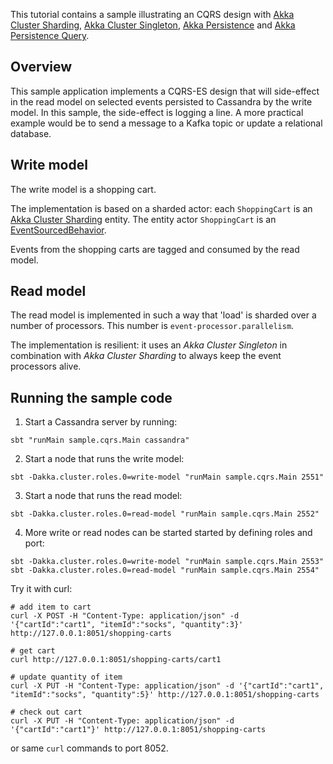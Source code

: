 This tutorial contains a sample illustrating an CQRS design with [Akka Cluster Sharding](https://doc.akka.io/docs/akka/2.6/typed/cluster-sharding.html), [Akka Cluster Singleton](https://doc.akka.io/docs/akka/2.6/typed/cluster-singleton.html), [Akka Persistence](https://doc.akka.io/docs/akka/2.6/typed/persistence.html) and [Akka Persistence Query](https://doc.akka.io/docs/akka/2.6/persistence-query.html).

## Overview

This sample application implements a CQRS-ES design that will side-effect in the read model on selected events persisted to Cassandra by the write model. In this sample, the side-effect is logging a line. A more practical example would be to send a message to a Kafka topic or update a relational database.

## Write model

The write model is a shopping cart.

The implementation is based on a sharded actor: each `ShoppingCart` is an [Akka Cluster Sharding](https://doc.akka.io/docs/akka/2.6/typed/cluster-sharding.html) entity. The entity actor `ShoppingCart` is an [EventSourcedBehavior](https://doc.akka.io/docs/akka/2.6/typed/persistence.html).

Events from the shopping carts are tagged and consumed by the read model.

## Read model

The read model is implemented in such a way that 'load' is sharded over a number of processors. This number is `event-processor.parallelism`.

The implementation is resilient: it uses an *Akka Cluster Singleton* in combination with *Akka Cluster Sharding* to always keep the event processors alive.

## Running the sample code

1. Start a Cassandra server by running:

```
sbt "runMain sample.cqrs.Main cassandra"
```

2. Start a node that runs the write model:

```
sbt -Dakka.cluster.roles.0=write-model "runMain sample.cqrs.Main 2551"
```

3. Start a node that runs the read model:

```
sbt -Dakka.cluster.roles.0=read-model "runMain sample.cqrs.Main 2552"
```

4. More write or read nodes can be started started by defining roles and port:

```
sbt -Dakka.cluster.roles.0=write-model "runMain sample.cqrs.Main 2553"
sbt -Dakka.cluster.roles.0=read-model "runMain sample.cqrs.Main 2554"
```

Try it with curl:

```
# add item to cart
curl -X POST -H "Content-Type: application/json" -d '{"cartId":"cart1", "itemId":"socks", "quantity":3}' http://127.0.0.1:8051/shopping-carts

# get cart
curl http://127.0.0.1:8051/shopping-carts/cart1

# update quantity of item
curl -X PUT -H "Content-Type: application/json" -d '{"cartId":"cart1", "itemId":"socks", "quantity":5}' http://127.0.0.1:8051/shopping-carts

# check out cart
curl -X PUT -H "Content-Type: application/json" -d '{"cartId":"cart1"}' http://127.0.0.1:8051/shopping-carts
```

or same `curl` commands to port 8052.
